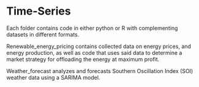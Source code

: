 # Time-Series

Each folder contains code in either python or R with complementing datasets in different formats.

Renewable_energy_pricing contains collected data on energy prices, and energy production, as well as code that uses said data to determine a market strategy for offloading the energy at maximum profit.

Weather_forecast analyzes and forecasts Southern Oscillation Index (SOI) weather data using a SARIMA model.

